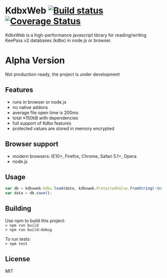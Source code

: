 # KdbxWeb [![Build status](https://travis-ci.org/antelle/kdbxweb.svg?branch=master)](https://travis-ci.org/antelle/kdbxweb) [![Coverage Status](https://coveralls.io/repos/antelle/kdbxweb/badge.svg?branch=master&service=github)](https://coveralls.io/github/antelle/kdbxweb?branch=master)

KdbxWeb is a high-performance javascript library for reading/writing KeePass v2 databases (kdbx) in node.js or browser.

# Alpha Version

Not production-ready, the project is under development 

## Features

- runs in browser or node.js
- no native addons
- average file open time is 200ms
- total ≈150kB with dependencies
- full support of Kdbx features
- protected values are stored in memory encrypted

## Browser support

- modern browsers: IE10+, Firefox, Chrome, Safari 5.1+, Opera
- node.js

## Usage

```javascript
var db = kdbxweb.Kdbx.load(data, kdbxweb.ProtectedValue.fromString('demo'));
var data = db.save();
```

## Building

Use npm to build this project:  
`> npm run build`  
`> npm run build:debug`  


To run tests:  
`> npm test`  

## License

MIT
